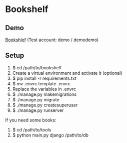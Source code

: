 # Bookshelf
Demo
----
[Bookshlef](https://bookshelf-9999.appspot.com/) (Test account: demo / demodemo)

Setup
----
  1. $ cd /path/to/bookshelf
  2. Create a virtual environment and activate it (optional)
  3. $ pip install -r requirements.txt
  4. $ mv .envrc.template .envrc
  5. Replace the variables in .envrc
  6. $ ./manage.py makemigrations
  7. $ ./manage.py migrate
  8. $ ./manage.py createsuperuser
  9. $ ./manage.py runserver

If you need some books:
  1. $ cd /path/to/tools
  2. $ python main.py django /path/to/db
